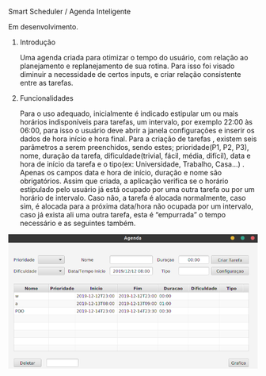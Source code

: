 Smart Scheduler / Agenda Inteligente

Em desenvolvimento.

1. Introdução

    Uma agenda criada para otimizar o tempo do usuário, com relação ao planejamento e replanejamento de sua rotina.  Para isso foi visado diminuir a necessidade de certos inputs, e criar relação consistente entre as tarefas.
    
2. Funcionalidades

    Para o uso adequado, inicialmente é indicado estipular um ou mais horários indisponíveis para tarefas, um intervalo, por exemplo 22:00 às 06:00, para isso o usuário deve abrir a janela configurações e inserir os dados de hora início e hora final. Para a criação de tarefas , existem seis parâmetros a serem preenchidos, sendo estes; prioridade(P1, P2, P3), nome, duração da tarefa, dificuldade(trivial, fácil, média, difícil), data e hora de início da tarefa e o tipo(ex: Universidade, Trabalho, Casa...) . Apenas os campos data e hora de início, duração e nome são obrigatórios.
    Assim que criada, a aplicação verifica se o horário estipulado pelo usuário já está ocupado por uma outra tarefa ou por um horário de intervalo. Caso não, a tarefa é alocada normalmente, caso sim, é alocada para a próxima data/hora não ocupada por um intervalo, caso já exista ali uma outra tarefa, esta é “empurrada” o tempo necessário e as seguintes também.

![main screen](mainScreen.png)
